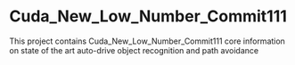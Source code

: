 # Cuda_New_Low_Number_Commit111
This project contains Cuda_New_Low_Number_Commit111 core information on state of the art auto-drive object recognition and path avoidance
